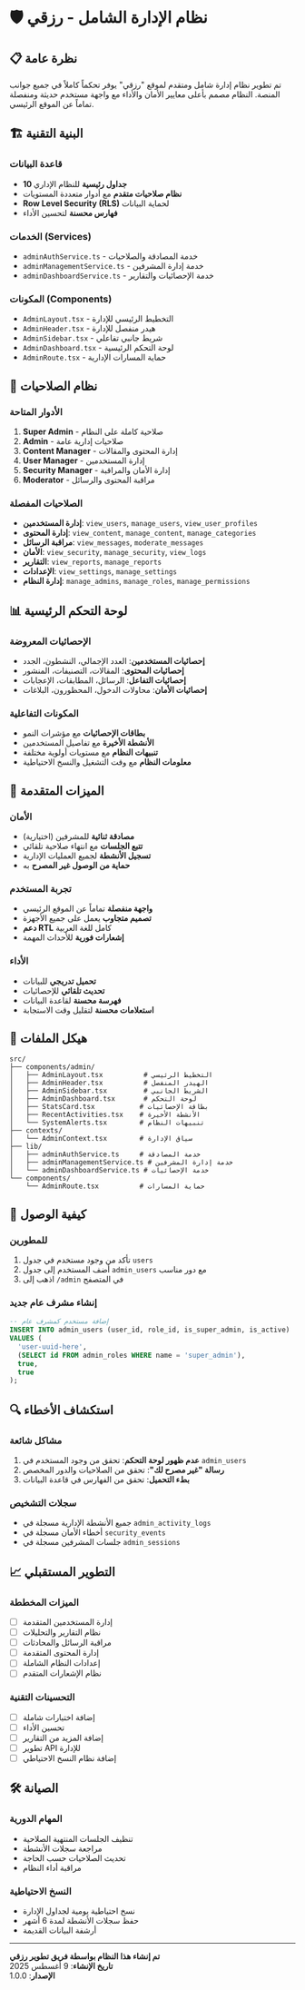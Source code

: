 # 🛡️ نظام الإدارة الشامل - رزقي

## 📋 نظرة عامة

تم تطوير نظام إدارة شامل ومتقدم لموقع "رزقي" يوفر تحكماً كاملاً في جميع جوانب المنصة. النظام مصمم بأعلى معايير الأمان والأداء مع واجهة مستخدم حديثة ومنفصلة تماماً عن الموقع الرئيسي.

## 🏗️ البنية التقنية

### قاعدة البيانات
- **10 جداول رئيسية** للنظام الإداري
- **نظام صلاحيات متقدم** مع أدوار متعددة المستويات
- **Row Level Security (RLS)** لحماية البيانات
- **فهارس محسنة** لتحسين الأداء

### الخدمات (Services)
- `adminAuthService.ts` - خدمة المصادقة والصلاحيات
- `adminManagementService.ts` - خدمة إدارة المشرفين
- `adminDashboardService.ts` - خدمة الإحصائيات والتقارير

### المكونات (Components)
- `AdminLayout.tsx` - التخطيط الرئيسي للإدارة
- `AdminHeader.tsx` - هيدر منفصل للإدارة
- `AdminSidebar.tsx` - شريط جانبي تفاعلي
- `AdminDashboard.tsx` - لوحة التحكم الرئيسية
- `AdminRoute.tsx` - حماية المسارات الإدارية

## 🔐 نظام الصلاحيات

### الأدوار المتاحة
1. **Super Admin** - صلاحية كاملة على النظام
2. **Admin** - صلاحيات إدارية عامة
3. **Content Manager** - إدارة المحتوى والمقالات
4. **User Manager** - إدارة المستخدمين
5. **Security Manager** - إدارة الأمان والمراقبة
6. **Moderator** - مراقبة المحتوى والرسائل

### الصلاحيات المفصلة
- **إدارة المستخدمين**: `view_users`, `manage_users`, `view_user_profiles`
- **إدارة المحتوى**: `view_content`, `manage_content`, `manage_categories`
- **مراقبة الرسائل**: `view_messages`, `moderate_messages`
- **الأمان**: `view_security`, `manage_security`, `view_logs`
- **التقارير**: `view_reports`, `manage_reports`
- **الإعدادات**: `view_settings`, `manage_settings`
- **إدارة النظام**: `manage_admins`, `manage_roles`, `manage_permissions`

## 📊 لوحة التحكم الرئيسية

### الإحصائيات المعروضة
- **إحصائيات المستخدمين**: العدد الإجمالي، النشطون، الجدد
- **إحصائيات المحتوى**: المقالات، التصنيفات، المنشور
- **إحصائيات التفاعل**: الرسائل، المطابقات، الإعجابات
- **إحصائيات الأمان**: محاولات الدخول، المحظورون، البلاغات

### المكونات التفاعلية
- **بطاقات الإحصائيات** مع مؤشرات النمو
- **الأنشطة الأخيرة** مع تفاصيل المستخدمين
- **تنبيهات النظام** مع مستويات أولوية مختلفة
- **معلومات النظام** مع وقت التشغيل والنسخ الاحتياطية

## 🔧 الميزات المتقدمة

### الأمان
- **مصادقة ثنائية** للمشرفين (اختيارية)
- **تتبع الجلسات** مع انتهاء صلاحية تلقائي
- **تسجيل الأنشطة** لجميع العمليات الإدارية
- **حماية من الوصول غير المصرح** به

### تجربة المستخدم
- **واجهة منفصلة** تماماً عن الموقع الرئيسي
- **تصميم متجاوب** يعمل على جميع الأجهزة
- **دعم RTL** كامل للغة العربية
- **إشعارات فورية** للأحداث المهمة

### الأداء
- **تحميل تدريجي** للبيانات
- **تحديث تلقائي** للإحصائيات
- **فهرسة محسنة** لقاعدة البيانات
- **استعلامات محسنة** لتقليل وقت الاستجابة

## 📁 هيكل الملفات

```
src/
├── components/admin/
│   ├── AdminLayout.tsx          # التخطيط الرئيسي
│   ├── AdminHeader.tsx          # الهيدر المنفصل
│   ├── AdminSidebar.tsx         # الشريط الجانبي
│   ├── AdminDashboard.tsx       # لوحة التحكم
│   ├── StatsCard.tsx           # بطاقة الإحصائيات
│   ├── RecentActivities.tsx    # الأنشطة الأخيرة
│   └── SystemAlerts.tsx        # تنبيهات النظام
├── contexts/
│   └── AdminContext.tsx        # سياق الإدارة
├── lib/
│   ├── adminAuthService.ts     # خدمة المصادقة
│   ├── adminManagementService.ts # خدمة إدارة المشرفين
│   └── adminDashboardService.ts # خدمة الإحصائيات
└── components/
    └── AdminRoute.tsx          # حماية المسارات
```

## 🚀 كيفية الوصول

### للمطورين
1. تأكد من وجود مستخدم في جدول `users`
2. أضف المستخدم إلى جدول `admin_users` مع دور مناسب
3. اذهب إلى `/admin` في المتصفح

### إنشاء مشرف عام جديد
```sql
-- إضافة مستخدم كمشرف عام
INSERT INTO admin_users (user_id, role_id, is_super_admin, is_active)
VALUES (
  'user-uuid-here',
  (SELECT id FROM admin_roles WHERE name = 'super_admin'),
  true,
  true
);
```

## 🔍 استكشاف الأخطاء

### مشاكل شائعة
1. **عدم ظهور لوحة التحكم**: تحقق من وجود المستخدم في `admin_users`
2. **رسالة "غير مصرح لك"**: تحقق من الصلاحيات والدور المخصص
3. **بطء التحميل**: تحقق من الفهارس في قاعدة البيانات

### سجلات التشخيص
- جميع الأنشطة الإدارية مسجلة في `admin_activity_logs`
- أخطاء الأمان مسجلة في `security_events`
- جلسات المشرفين مسجلة في `admin_sessions`

## 📈 التطوير المستقبلي

### الميزات المخططة
- [ ] إدارة المستخدمين المتقدمة
- [ ] نظام التقارير والتحليلات
- [ ] مراقبة الرسائل والمحادثات
- [ ] إدارة المحتوى المتقدمة
- [ ] إعدادات النظام الشاملة
- [ ] نظام الإشعارات المتقدم

### التحسينات التقنية
- [ ] إضافة اختبارات شاملة
- [ ] تحسين الأداء
- [ ] إضافة المزيد من التقارير
- [ ] تطوير API للإدارة
- [ ] إضافة نظام النسخ الاحتياطي

## 🛠️ الصيانة

### المهام الدورية
- تنظيف الجلسات المنتهية الصلاحية
- مراجعة سجلات الأنشطة
- تحديث الصلاحيات حسب الحاجة
- مراقبة أداء النظام

### النسخ الاحتياطية
- نسخ احتياطية يومية لجداول الإدارة
- حفظ سجلات الأنشطة لمدة 6 أشهر
- أرشفة البيانات القديمة

---

**تم إنشاء هذا النظام بواسطة فريق تطوير رزقي**  
**تاريخ الإنشاء**: 9 أغسطس 2025  
**الإصدار**: 1.0.0
